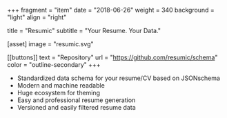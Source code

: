 +++
fragment = "item"
date = "2018-06-26"
weight = 340
background = "light"
align = "right"

title = "Resumic"
subtitle = "Your Resume. Your Data."

[asset]
  image = "resumic.svg"

[[buttons]]
  text = "Repository"
  url = "https://github.com/resumic/schema"
  color = "outline-secondary"
+++

* Standardized data schema for your resume/CV based on JSONschema
* Modern and machine readable
* Huge ecosystem for theming
* Easy and professional resume generation
* Versioned and easily filtered resume data
